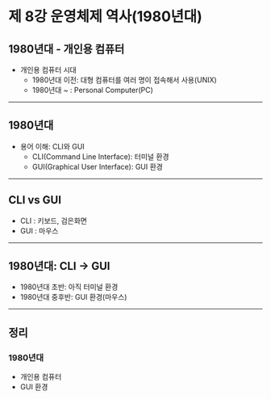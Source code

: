# 제 8강 운영체제 역사(1980년대)
## 1980년대 - 개인용 컴퓨터 
- 개인용 컴퓨터 시대 
  - 1980년대 이전: 대형 컴퓨터를 여러 명이 접속해서 사용(UNIX)
  - 1980년대 ~ : Personal Computer(PC)
---
## 1980년대 
- 용어 이해: CLI와 GUI 
  - CLI(Command Line Interface): 터미널 환경 
  - GUI(Graphical User Interface): GUI 환경 

---
## CLI vs GUI
- CLI : 키보드, 검은화면 
- GUI : 마우스 
---
## 1980년대: CLI -> GUI 
- 1980년대 초반: 아직 터미널 환경 
- 1980년대 중후반: GUI 환경(마우스)
---
## 정리 
### 1980년대 
- 개인용 컴퓨터 
- GUI 환경 
